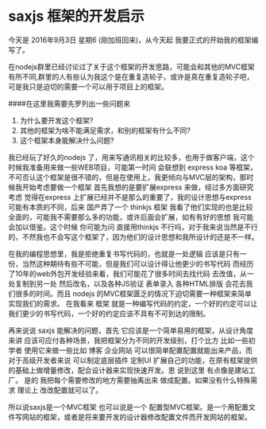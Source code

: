 # saxjs 框架的开发启示

今天是 2016年9月3日 星期6  (刚加班回来)，从今天起 我要正式的开始我的框架编写了。

在nodejs群里已经讨论过了关于这个框架的开发思路，可能会和其他的MVC框架有所不同,群里的人有些认为我这个是在重复造轮子，或许是真在重复造轮子吧，可是我只是迫切的需要一个可以用于项目上的框架。

####在这里我需要先罗列出一些问题来

1. 为什么要开发这个框架?
2. 其他的框架为啥不能满足需求，和别的框架有什么不同?
3. 这个框架本身能解决什么问题?


我已经玩了好久的nodejs 了，用来写通讯相关的比较多，也用于做客户端，这个时候我准备用来做一些WEB项目，可能第一时间 会联想到 express koa 等框架，不可否认这个框架是很不错的，但是在使用上，我更倾向与MVC层的架构，那时候我开始考虑要做一个框架 首先我想的是要扩展express 来做，经过多方面研究考虑 觉得在express 上扩展已经并不是那么的重要了，我的设计思想与express 可能有本质的不同，后来 国产弄了一个 thinkjs 框架 我看了他们实现的也是比较全面的，可能我不需要那么多的功能，或许后面会扩展，如有有好的思想 我可能会加以借鉴。这个时候 你可能为问 直接用thinkjs 不行吗，对于我来说当然是不行的，不然我也不会写这个框架了，因为他们的设计思想和我所设计的还是不一样。

在我的编程思想里，我是拒绝重复书写代码的，也就是一处逻辑 应该是只有一份，当然这种期待有些不可能，但是我们可以设计得让他更少的书写代码
而经历了10年的web外包开发经验来看，我们可能花了很多时间去找代码 去改值，从一处复制到另一处 然后改名，以及各种JS验证 表单录入 各种HTML排版 会花去我们很多的时间。而且 nodejs 的MVC框架匮乏的情况下迫切需要一种框架来简单实现我们的需求。
在我看来 框架 就是一种编写代码的约定，一个好的约定可以让我们更少的书写代码，一个好的约定应该不具有不可到达的限制。

再来说说 saxjs 能解决的问题，首先 它应该是一个简单易用的框架，从设计角度来讲 应该可应付各种场景，我把框架分为不同的开发级别，打个比方 比如一些初学者 使用它来做一些比如 博客 企业网站 可以很简单配置配置就能出来产品，而对于高级开发者来说 可以制定底层插件 定制UI 扩展自己的功能，在原有框架提供的基础上做增量修改，配合设计器来实现快速开发。恩 说到这里  有点像是建站工厂。 是的 我把每个需要修改的地方需要抽离出来 做成配置。如果没有什么特殊需求 理论上 改改配置就可以了。

所以说saxjs是一个MVC框架 也可以说是一个 配置型MVC框架。是一个用配置文件写网站的框架，或者是将来要开发的设计器修改配置文件而开发网站的框架。







